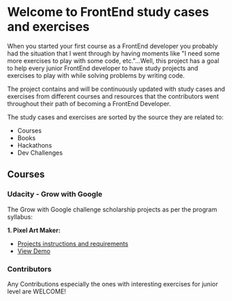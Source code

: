 # Welcome to FrontEnd study cases and exercises 

When you started your first course as a FrontEnd developer you probably had the situation that I went through by having moments like "I need some more exercises to play with some code, etc."...Well, this project has a goal to help every junior FrontEnd developer to have study projects and exercises to play with while solving problems by writing code.

The project contains and will be continuously updated with study cases and exercises from different courses and resources that the contributors went throughout their path of becoming a FrontEnd Developer. 

The study cases and exercises are sorted by the source they are related to: 

  - Courses 
  - Books 
  - Hackathons 
  - Dev Challenges 

## Courses 

### Udacity - Grow with Google
The Grow with Google challenge scholarship projects as per the program syllabus:
 
**1. Pixel Art Maker:**
  - [Projects instructions and requirements](https://github.com/Kaisky/studyCasesAndExercises/tree/master/PixelArtMaker)
  - [View Demo](https://kaisky.github.io/studyCasesAndExercises/PixelArtMaker/)

### Contributors 

Any Contributions especially the ones with interesting exercises for junior level are WELCOME!  
